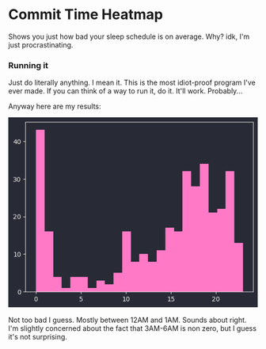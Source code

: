 # Commit Time Heatmap

Shows you just how bad your sleep schedule is on average. Why? idk, I'm just
procrastinating.

### Running it

Just do literally anything. I mean it. This is the most idiot-proof program
I've ever made. If you can think of a way to run it, do it. It'll work.
Probably...

Anyway here are my results:

![commit patterns](results.png)

Not too bad I guess. Mostly between 12AM and 1AM. Sounds about right. I'm
slightly concerned about the fact that 3AM-6AM is non zero, but I guess it's
not surprising.
